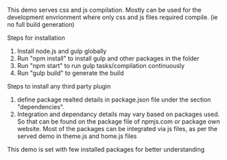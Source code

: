 This demo serves css and js compilation. Mostly can be used for the development envrionment where only css and js files required compile.  (ie no full build generation)

Steps for installation
1) Install node.js and gulp globally
2) Run "npm install" to install gulp and other packages in the folder 
3) Run "npm start" to run gulp tasks/compilation continuously
4) Run "gulp build" to generate the build

Steps to install any third party plugin 
1) define package realted details in package.json file under the section "dependencies". 
2) Integration and dependancy details may vary based on packages used. So that can be found on the package file of npmjs.com or package own website. Most of the packages can be integrated via js files, as per the served demo in theme.js and home.js files

This demo is set with few installed packages for better understanding
